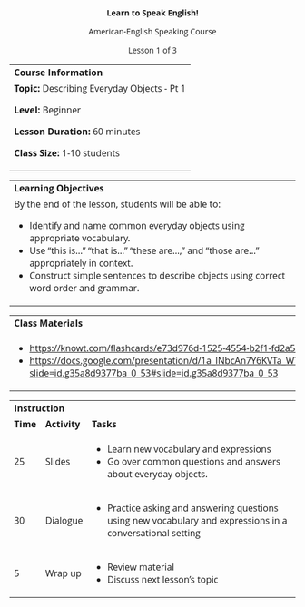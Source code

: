
<style>
body {
  font-family: 'Open Sans', sans-serif;
}
.markdown-body table {
  display: table;
}
</style>
<p style="text-align: center">
<strong>Learn to Speak English!</strong>
</p>
<p style="text-align: center">
American-English Speaking Course
</p>
<p style="text-align: center">
Lesson 1 of 3
</p>

<table>
  <tr>
   <td><strong>Course Information</strong>
   </td>
  </tr>
  <tr>
   <td><strong>Topic: </strong>Describing Everyday Objects - Pt 1
<p>
<strong>Level: </strong>Beginner
<p>
<strong>Lesson Duration: </strong>60 minutes
<p>
<strong>Class Size:</strong> 1-10 students
   </td>
  </tr>
</table>



<table>
  <tr>
   <td><strong>Learning Objectives</strong>
   </td>
  </tr>
  <tr>
   <td>By the end of the lesson, students will be able to:
<ul>

<li>Identify and name common everyday objects using appropriate vocabulary.</li>

<li>Use “this is…” “that is…” “these are…,” and “those are…” appropriately in context.</li>

<li>Construct simple sentences to describe objects using correct word order and grammar.</li>
</ul>
   </td>
  </tr>
</table>



<table>
  <tr>
   <td><strong>Class Materials</strong>
   </td>
  </tr>
  <tr>
   <td>
<ul>

<li><a href="https://knowt.com/flashcards/e73d976d-1525-4554-b2f1-fd2a54601c76">https://knowt.com/flashcards/e73d976d-1525-4554-b2f1-fd2a54601c76</a><span style="text-decoration:underline;"> </span></li>

<li><a href="https://docs.google.com/presentation/d/1a_INbcAn7Y6KVTa_W7hgNaytaIbNaqFcOpllioQYTjw/edit?slide=id.g35a8d9377ba_0_53#slide=id.g35a8d9377ba_0_53">https://docs.google.com/presentation/d/1a_INbcAn7Y6KVTa_W7hgNaytaIbNaqFcOpllioQYTjw/edit?slide=id.g35a8d9377ba_0_53#slide=id.g35a8d9377ba_0_53</a> </li>
</ul>
   </td>
  </tr>
</table>



<table>
  <tr>
   <td colspan="3" ><strong>Instruction</strong>
   </td>
  </tr>
  <tr>
   <td><strong>Time</strong>
   </td>
   <td><strong>Activity</strong>
   </td>
   <td><strong>Tasks</strong>
   </td>
  </tr>
  <tr>
   <td>25
   </td>
   <td>Slides
   </td>
   <td>
<ul>

<li>Learn new vocabulary and expressions</li>

<li>Go over common questions and answers about everyday objects.</li>
</ul>
   </td>
  </tr>
  <tr>
   <td>30
   </td>
   <td>Dialogue
   </td>
   <td>
<ul>

<li>Practice asking and answering questions using new vocabulary and expressions in a conversational setting</li>
</ul>
   </td>
  </tr>
  <tr>
   <td>5
   </td>
   <td>Wrap up
   </td>
   <td>
<ul>

<li>Review material</li>

<li>Discuss next lesson’s topic</li>
</ul>
   </td>
  </tr>
</table>

